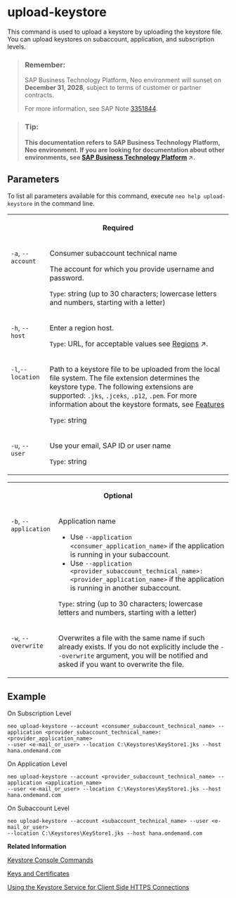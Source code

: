 <!-- loiodea2506fb892403781e7720b0e292810 -->

# upload-keystore

This command is used to upload a keystore by uploading the keystore file. You can upload keystores on subaccount, application, and subscription levels.



> ### Remember:  
> SAP Business Technology Platform, Neo environment will sunset on **December 31, 2028**, subject to terms of customer or partner contracts.
> 
> For more information, see SAP Note [3351844](https://me.sap.com/notes/3351844).

> ### Tip:  
> **This documentation refers to SAP Business Technology Platform, Neo environment. If you are looking for documentation about other environments, see [SAP Business Technology Platform](https://help.sap.com/viewer/65de2977205c403bbc107264b8eccf4b/Cloud/en-US/6a2c1ab5a31b4ed9a2ce17a5329e1dd8.html "SAP Business Technology Platform (SAP BTP) is an integrated offering comprised of four technology portfolios: database and data management, application development and integration, analytics, and intelligent technologies. The platform offers users the ability to turn data into business value, compose end-to-end business processes, and build and extend SAP applications quickly.") :arrow_upper_right:.**



<a name="loiodea2506fb892403781e7720b0e292810__section_N10019_N10016_N10001"/>

## Parameters

To list all parameters available for this command, execute `neo help upload-keystore` in the command line.


<table>
<tr>
<th valign="top" colspan="2">

Required

</th>
</tr>
<tr>
<td valign="top">

`-a`, `--account`

</td>
<td valign="top">

Consumer subaccount technical name

The account for which you provide username and password.

`Type`: string \(up to 30 characters; lowercase letters and numbers, starting with a letter\)

</td>
</tr>
<tr>
<td valign="top">

`-h`, `--host`

</td>
<td valign="top">

Enter a region host.

`Type`: URL, for acceptable values see [Regions](https://help.sap.com/viewer/65de2977205c403bbc107264b8eccf4b/Cloud/en-US/350356d1dc314d3199dca15bd2ab9b0e.html "You can deploy applications in different regions. Each region represents a geographical location (for example, Europe, US East) where applications, data, or services are hosted.") :arrow_upper_right:.

</td>
</tr>
<tr>
<td valign="top">

`-l`,`--location`

</td>
<td valign="top">

Path to a keystore file to be uploaded from the local file system. The file extension determines the keystore type. The following extensions are supported: `.jks`, `.jceks`, `.p12`, `.pem`. For more information about the keystore formats, see [Features](../60-security-neo/keys-and-certificates-3735938.md#loio3735938d1d1d4d04a0e976b9ad1799d5__section_N10027_N10017_N10001)

`Type`: string

</td>
</tr>
<tr>
<td valign="top">

`-u`, `--user`

</td>
<td valign="top">

Use your email, SAP ID or user name

`Type`: string

</td>
</tr>
</table>


<table>
<tr>
<th valign="top" colspan="2">

Optional

</th>
</tr>
<tr>
<td valign="top">

`-b`, `--application` 

</td>
<td valign="top">

Application name

-   Use `--application <consumer_application_name>` if the application is running in your subaccount.
-   Use `--application <provider_subaccount_technical_name>:<provider_application_name>` if the application is running in another subaccount.

`Type`: string \(up to 30 characters; lowercase letters and numbers, starting with a letter\)

</td>
</tr>
<tr>
<td valign="top">

`-w`, `--overwrite` 

</td>
<td valign="top">

Overwrites a file with the same name if such already exists. If you do not explicitly include the `--overwrite` argument, you will be notified and asked if you want to overwrite the file.

</td>
</tr>
</table>



## Example

On Subscription Level

```
neo upload-keystore --account <consumer_subaccount_technical_name> --application <provider_subaccount_technical_name>:<provider_application_name>
--user <e-mail_or_user> --location C:\Keystores\KeyStore1.jks --host hana.ondemand.com
```

On Application Level

```
neo upload-keystore --account <provider_subaccount_technical_name> --application <application_name>
--user <e-mail_or_user> --location C:\Keystores\KeyStore1.jks --host hana.ondemand.com
```

On Subaccount Level

```
neo upload-keystore --account <subaccount_technical_name> --user <e-mail_or_user>
--location C:\Keystores\KeyStore1.jks --host hana.ondemand.com
```

**Related Information**  


[Keystore Console Commands](../60-security-neo/keystore-console-commands-20b6fbd.md)

[Keys and Certificates](../60-security-neo/keys-and-certificates-3735938.md)

[Using the Keystore Service for Client Side HTTPS Connections](../60-security-neo/using-the-keystore-service-for-client-side-https-connections-38144cd.md)

